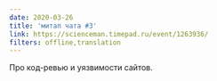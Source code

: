 ```yaml
---
date: 2020-03-26
title: 'митап чата #3'
link: https://scienceman.timepad.ru/event/1263936/
filters: offline,translation
---
```


Про код-ревью и уязвимости сайтов.
